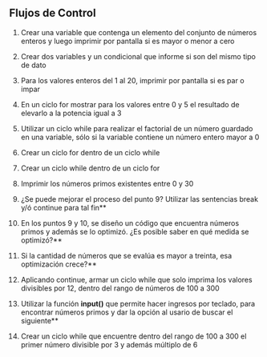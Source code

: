 ## Flujos de Control

1) Crear una variable que contenga un elemento del conjunto de números enteros y luego imprimir por pantalla si es mayor o menor a cero

2) Crear dos variables y un condicional que informe si son del mismo tipo de dato

3) Para los valores enteros del 1 al 20, imprimir por pantalla si es par o impar

4) En un ciclo for mostrar para los valores entre 0 y 5 el resultado de elevarlo a la potencia igual a 3

6) Utilizar un ciclo while para realizar el factorial de un número guardado en una variable, sólo si la variable contiene un número entero mayor a 0

7) Crear un ciclo for dentro de un ciclo while

8) Crear un ciclo while dentro de un ciclo for

9) Imprimir los números primos existentes entre 0 y 30

10) ¿Se puede mejorar el proceso del punto 9? Utilizar las sentencias break y/ó continue para tal fin**

11) En los puntos 9 y 10, se diseño un código que encuentra números primos y además se lo optimizó. ¿Es posible saber en qué medida se optimizó?**

12) Si la cantidad de números que se evalúa es mayor a treinta, esa optimización crece?**

13) Aplicando continue, armar un ciclo while que solo imprima los valores divisibles por 12, dentro del rango de números de 100 a 300

 14) Utilizar la función **input()** que permite hacer ingresos por teclado, para encontrar números primos y dar la opción al usario de buscar el siguiente**

15) Crear un ciclo while que encuentre dentro del rango de 100 a 300 el primer número divisible por 3 y además múltiplo de 6
